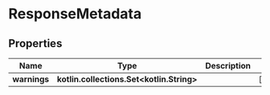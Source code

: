 
# ResponseMetadata

## Properties
Name | Type | Description | Notes
------------ | ------------- | ------------- | -------------
**warnings** | **kotlin.collections.Set&lt;kotlin.String&gt;** |  |  [optional]




